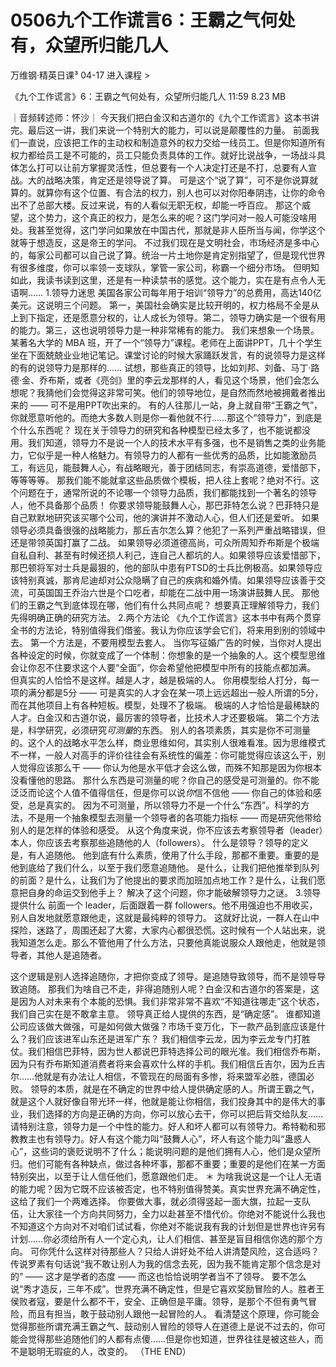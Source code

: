 # 0506九个工作谎言6：王霸之气何处有，众望所归能几人
万维钢·精英日课³
04-17
进入课程 >

《九个工作谎言》6：王霸之气何处有，众望所归能几人
11:59 8.23 MB

｜音频转述师：怀沙｜
今天我们把白金汉和古道尔的《九个工作谎言》这本书讲完。最后这一讲，我们来说一个特别大的能力，可以说是颠覆性的力量。
前面我们一直说，应该把工作的主动权和制造意外的权力交给一线员工。但是你知道所有权力都给员工是不可能的，员工只能负责具体的工作。就好比说战争，一场战斗具体怎么打可以让前方掌握灵活性，但总要有一个人决定打还是不打，总要有人宣战。大的战略决策，肯定还是领导说了算。
可是这个“说了算”，可不是你说算就算的。就算你有这个位置、有合法的权力，别人也可以对你阳奉阴违，让你的命令出不了总部大楼。反过来说，有的人看似无职无权，却能一呼百应。
那这个威望，这个势力，这个真正的权力，是怎么来的呢？这门学问对一般人可能没啥用处。我甚至觉得，这门学问如果放在中国古代，那就是非人臣所当与闻，你学这个就等于想造反，这是帝王的学问。
不过我们现在是文明社会，市场经济是多中心的，每家公司都可以自己说了算。统治一片土地你是肯定别指望了，但是现代世界有很多维度，你可以率领一支球队，掌管一家公司，称霸一个细分市场。
但明知如此，我读书读到这里，还是有一种读禁书的感觉。这个能力，实在是有点令人无语啊……
1.领导力迷思
美国各家公司每年用于培训“领导力”的总费用，高达140亿美元。这说明三个问题。
第一，美国社会确实是比较开明的，权力格局不全是从上到下指定，还是愿意分权的，让人成长为领导。第二，领导力确实是一个很有用的能力。第三，这也说明领导力是一种非常稀有的能力。
我们来想象一个场景。某著名大学的 MBA 班，开了一个“领导力”课程。老师在上面讲PPT，几十个学生坐在下面兢兢业业地记笔记。课堂讨论的时候大家踊跃发言，有的说领导力是这样的有的说领导力是那样的……
试想，那些真正的领导，比如刘邦、刘备、马丁·路德·金、乔布斯，或者《亮剑》里的李云龙那样的人，看见这个场景，他们会怎么想呢？我猜他们会觉得这非常可笑。他们的领导地位，是自然而然地被拥戴者推出来的 —— 可不是用PPT吹出来的。
有的人往那儿一站，身上就自带“王霸之气”，你就愿意听他的。而绝大多数人则是你一看他就不行……那这个“领导力”，到底是个什么东西呢？
现在关于领导力的研究和各种模型已经太多了，也不能说都没用。我们知道，领导力不是说一个人的技术水平有多强，也不是销售之类的业务能力，它似乎是一种人格魅力。有领导力的人都有一些优秀的品质，比如能激励员工，有远见，能鼓舞人心，有战略眼光，善于团结同志，有崇高道德，爱惜部下，等等等等。
那我们能不能就拿这些品质做个模板，把人往上套呢？绝对不行。这个问题在于，通常所说的不论哪一个领导力品质，我们都能找到一个著名的领导人，他不具备那个品质！
你要求领导能鼓舞人心，那巴菲特怎么说？巴菲特只是自己默默地研究该买哪个公司，他的演讲并不激动人心，但人们还是爱听。
如果领导必须具备很强的战略能力，那丘吉尔怎么算？他犯了一系列严重战略错误，但还是带领英国打赢了二战。
如果领导必须道德高尚，可众所周知乔布斯是个极端自私自利、甚至有时候还损人利己，连自己人都坑的人。如果领导应该爱惜部下，那巴顿将军对士兵是最狠的，他的部队中患有PTSD的士兵比例极高。如果领导应该特别真诚，那肯尼迪却对公众隐瞒了自己的疾病和婚外情。如果领导应该善于交流，可英国国王乔治六世是个口吃者，却能在二战中用一场演讲鼓舞人民。
那他们的王霸之气到底体现在哪，他们有什么共同点呢？
想要真正理解领导力，我们先得明确正确的研究方法。
2.两个方法论
《九个工作谎言》这本书中有两个贯穿全书的方法论，特别值得我们借鉴。我认为你应该学会它们，将来用到别的领域中去。
第一个方法是，不要用模型去套人。
当你写征婚广告的时候，当你对人提出各种设定的时候，你就变成了一个体制：你想象的是一个抽象的人。这个模型思维会让你忍不住要求这个人要“全面”，你会希望他把模型中所有的技能点都加满。
但真实的人恰恰不是这样。越是人才，越是极端的人。
你用模型给人打分，每一项的满分都是5分 —— 可是真实的人才会在某一项上远远超出一般人所谓的5分，而在其他项目上有各种短板。模型，处理不了极端。
极端的人才恰恰是最稀缺的人才。白金汉和古道尔说，最厉害的领导者，比技术人才还要极端。
第二个方法是，科学研究，必须研究*可测量*的东西。
别人的各项素质，其实是你不可测量的。这个人的战略水平怎么样，商业思维如何，其实别人很难看准。因为思维模式不一样，一般人对高手的评价往往会有系统性的偏差：你可能觉得应该这么干，别人觉得应该那么干 —— 你认为他是水平低才会这么做，而殊不知那是因为你根本没看懂他的思路。
那什么东西是可测量的呢？你自己的感受是可测量的。你不能泛泛而论这个人值不值得信任，但是你可以说*你*信不信他 —— 你自己的体验和感受，总是真实的。
因为不可测量，所以领导力不是一个什么“东西”。科学的方法，不是用一个抽象模型去测量一个领导者的各项能力指标 —— 而是研究他带给别人的是怎样的体验和感受。
从这个角度来说，你不应该去考察领导者（leader）本人，你应该去考察那些追随他的人（followers）。
什么是领导？领导的定义是，有人追随他。
他到底有什么素质，使用了什么手段，那都不重要。重要的是他到底给了我们什么，以至于我们愿意追随他。
是什么，让我们把他推举到队列的前面？是什么，让我们为了他提出的要求而加班加点地工作？是什么，让我们愿意把自身的命运交到他手上？
解决了这个问题，你才能破解领导力之谜。
3.领导提供什么
前面一个 leader，后面跟着一群 followers。他不用强迫也不用收买，别人自发地就愿意跟他走，这就是最纯粹的领导力。
这就好比说，一群人在山中探险，迷路了，周围还起了大雾，大家内心都很恐慌。这时候有一个人站出来，说我知道怎么走。那么不管他用了什么方法，只要他真能说服众人跟他走，他就是领导者，其他人是追随者。

这个逻辑是别人选择追随你，才把你变成了领导。是追随导致领导，而不是领导导致追随。
那我们为啥自己不走，非得追随别人呢？白金汉和古道尔的答案是，这是因为人对未来有个本能的恐惧。我们非常非常不喜欢“不知道往哪走”这个状态，我们自己实在是不敢拿主意。
领导真正给人提供的东西，是“确定感”。
谁都知道公司应该做大做强，可是如何做大做强？市场千变万化，下一款产品到底应该是什么？我们应该进军山东还是进军广东？
我们相信李云龙，因为李云龙专门打胜仗。我们相信巴菲特，因为世人都说巴菲特选择公司的眼光准。我们相信乔布斯，因为只有乔布斯知道消费者将来会喜欢什么样的手机。我们相信丘吉尔，因为丘吉尔……他就是有办法让人相信，不管现在的局面有多惨，将来盟军必胜，德国必败。
领导的本质，就是在不确定的世界中给人提供确定感的人。所谓王霸之气，就是这个人就好像自带光环一样，他就是能让你相信，我们投身其中的是伟大的事业，我们选择的方向是正确的方向，你可以放心去干，你可以把后背交给队友……
请特别注意，领导力是一个中性的能力。好人和坏人都可以有领导力。希特勒和邪教教主也有领导力。好人有这个能力叫“鼓舞人心”，坏人有这个能力叫“蛊惑人心”，这些词的褒贬说明不了什么；能说明问题的是他们拥有人心，他们是众望所归。他们可能有各种缺点，做过各种坏事，那都不重要；重要的是他们在某一方面特别突出，以至于让人信任他们，愿意跟他们走。
＊
为啥我说这是一个让人无语的能力呢？因为它既不应该被否定，也不特别值得赞美。真实世界充满不确定性，这给了我们一个两难选择。
你要做大事，就必须得竖起一面大旗，拉起一支队伍，让大家往一个方向共同努力，全力以赴甚至不惜代价。你绝对不能说什么我也不知道这个方向对不对咱们试试看，你绝对不能说我有我的计划但是世界也许另有计划……你必须给所有人一个定心丸，让人们相信、甚至是盲目相信你选的那个方向。
可你凭什么这样对待那些人？只给人讲好处不给人讲清楚风险，这合适吗？传说罗素有句话说“我不敢让别人为我的信念去死，因为我不能肯定那个信念是对的” —— 这才是学者的态度 —— 而这也恰恰说明学者当不了领导。
要不怎么说“秀才造反，三年不成”。世界充满不确定性，但是它喜欢奖励冒险的人。胜者王侯败者寇，要是什么都不干，安全、正确但是平庸。领导，是那个不但有勇气冒险，而且有担当，敢于鼓动别人跟他一起冒险的人。
看清楚这个原理，你可能会觉得那些所谓充满王霸之气、鼓动别人冒险的领导人在道德上是说不过去的，你可能会觉得那些追随他们的人都有点傻……但是你也知道，世界往往是被这些人，而不是聪明无瑕疵的人，改变的。
（THE END）